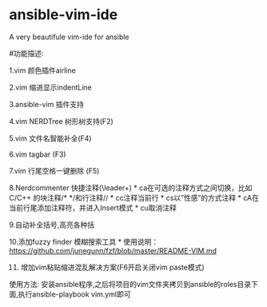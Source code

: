 # ansible-vim-ide
A very beautifule vim-ide for ansible

#功能描述:

  1.vim 颜色插件airline

  2.vim 缩进显示indentLine

  3.ansible-vim 插件支持

  4.vim NERDTree 树形树支持(F2)

  5.vim 文件名智能补全(F4)

  6.vim tagbar (F3)

  7.vim 行尾空格一键删除 (F5)

  8.Nerdcommenter 快捷注释(\leader+)
    * <leader>ca在可选的注释方式之间切换，比如C/C++ 的块注释/* */和行注释//
    * <leader>cc注释当前行
    * <leader>cs以”性感”的方式注释
    * <leader>cA在当前行尾添加注释符，并进入Insert模式
    * <leader>cu取消注释

  9.自动补全括号,高亮各种括

  10.添加fuzzy finder 模糊搜索工具
    * 使用说明：https://github.com/junegunn/fzf/blob/master/README-VIM.md

  11. 增加vim粘贴缩进混乱解决方案(F6开启关闭vim paste模式)

使用方法:
安装ansible程序,之后将项目的vim文件夹拷贝到ansible的roles目录下面,执行ansible-playbook vim.yml即可
